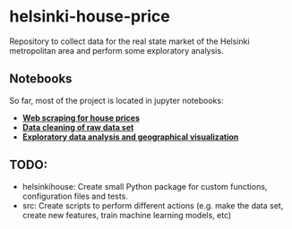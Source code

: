 # helsinki-house-price
Repository to collect data for the real state market of the Helsinki metropolitan area and perform some exploratory analysis.

## Notebooks
So far, most of the project is located in jupyter notebooks:
- [**Web scraping for house prices**](https://github.com/albertonietos/helsinki-house-price/blob/main/notebooks/01-web-scrapper-notebook.ipynb)
- [**Data cleaning of raw data set**](https://github.com/albertonietos/helsinki-house-price/blob/main/notebooks/02-data-cleaning-notebook.ipynb)
- [**Exploratory data analysis and geographical visualization**](https://github.com/albertonietos/helsinki-house-price/blob/main/notebooks/03-exploratory-data-analysis.ipynb)

## TODO:
- helsinkihouse: Create small Python package for custom functions, configuration files and tests.
- src: Create scripts to perform different actions (e.g. make the data set, create new features, train machine learning models, etc)